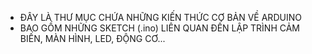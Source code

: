 *   ĐÂY LÀ THƯ MỤC CHỨA NHỮNG KIẾN THỨC CƠ BẢN VỀ ARDUINO
*   BAO GỒM NHỮNG SKETCH (.ino) LIÊN QUAN ĐẾN LẬP TRÌNH CẢM BIẾN, MÀN HÌNH, LED, ĐỘNG CƠ...